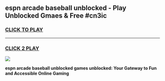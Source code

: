 
## espn arcade baseball unblocked - Play Unblocked Gmaes & Free #cn3ic
<h3>
<a href="https://news.freeplayer.one?title=espn_arcade_baseball_unblocked&ref=24F">CLICK TO PLAY</a></h3>
<hr>

<h3>
<a href="https://news.freeplayer.one?title=espn_arcade_baseball_unblocked&ref=24F">CLICK 2 PLAY</a>
  
</h3>

<a href="https://news.freeplayer.one?title=espn_arcade_baseball_unblocked&ref=24F/"><img src="https://clearcache.store/games.png"></a>


**espn arcade baseball unblocked games unblocked: Your Gateway to Fun and Accessible Online Gaming**
